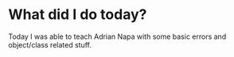 # What did I do today?
Today I was able to teach Adrian Napa with some basic errors and object/class related stuff. 